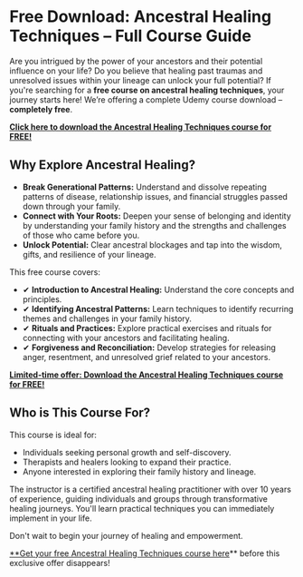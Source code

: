 # Free Download: Ancestral Healing Techniques – Full Course Guide

Are you intrigued by the power of your ancestors and their potential influence on your life? Do you believe that healing past traumas and unresolved issues within your lineage can unlock your full potential? If you're searching for a **free course on ancestral healing techniques**, your journey starts here! We’re offering a complete Udemy course download – **completely free**.

[**Click here to download the Ancestral Healing Techniques course for FREE!**](https://udemywork.com/ancestral-healing-techniques)

## Why Explore Ancestral Healing?

*   **Break Generational Patterns:** Understand and dissolve repeating patterns of disease, relationship issues, and financial struggles passed down through your family.
*   **Connect with Your Roots:** Deepen your sense of belonging and identity by understanding your family history and the strengths and challenges of those who came before you.
*   **Unlock Potential:** Clear ancestral blockages and tap into the wisdom, gifts, and resilience of your lineage.

This free course covers:

*   ✔ **Introduction to Ancestral Healing:** Understand the core concepts and principles.
*   ✔ **Identifying Ancestral Patterns:** Learn techniques to identify recurring themes and challenges in your family history.
*   ✔ **Rituals and Practices:** Explore practical exercises and rituals for connecting with your ancestors and facilitating healing.
*   ✔ **Forgiveness and Reconciliation:** Develop strategies for releasing anger, resentment, and unresolved grief related to your ancestors.

[**Limited-time offer: Download the Ancestral Healing Techniques course for FREE!**](https://udemywork.com/ancestral-healing-techniques)

## Who is This Course For?

This course is ideal for:

*   Individuals seeking personal growth and self-discovery.
*   Therapists and healers looking to expand their practice.
*   Anyone interested in exploring their family history and lineage.

The instructor is a certified ancestral healing practitioner with over 10 years of experience, guiding individuals and groups through transformative healing journeys. You'll learn practical techniques you can immediately implement in your life.

Don't wait to begin your journey of healing and empowerment.

[**Get your free Ancestral Healing Techniques course here](https://udemywork.com/ancestral-healing-techniques)** before this exclusive offer disappears!
